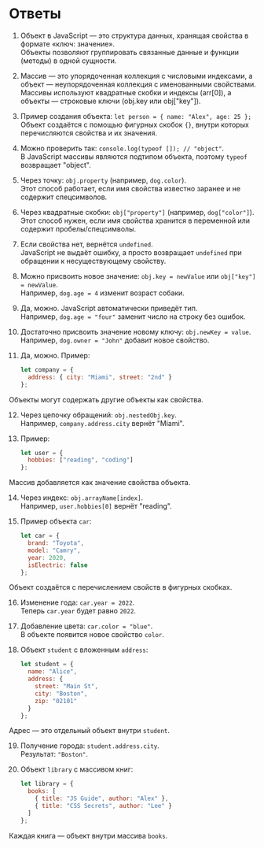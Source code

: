 # Ответы

1. Объект в JavaScript — это структура данных, хранящая свойства в формате «ключ: значение».  
   Объекты позволяют группировать связанные данные и функции (методы) в одной сущности.


2. Массив — это упорядоченная коллекция с числовыми индексами, а объект — неупорядоченная коллекция с именованными свойствами.  
   Массивы используют квадратные скобки и индексы (arr[0]), а объекты — строковые ключи (obj.key или obj["key"]).


3. Пример создания объекта: `let person = { name: "Alex", age: 25 };`  
   Объект создаётся с помощью фигурных скобок `{}`, внутри которых перечисляются свойства и их значения.


4. Можно проверить так: `console.log(typeof []); // "object"`.  
   В JavaScript массивы являются подтипом объекта, поэтому `typeof` возвращает "object".


5. Через точку: `obj.property` (например, `dog.color`).  
   Этот способ работает, если имя свойства известно заранее и не содержит спецсимволов.


6. Через квадратные скобки: `obj["property"]` (например, `dog["color"]`).  
   Этот способ нужен, если имя свойства хранится в переменной или содержит пробелы/спецсимволы.


7. Если свойства нет, вернётся `undefined`.  
   JavaScript не выдаёт ошибку, а просто возвращает `undefined` при обращении к несуществующему свойству.


8. Можно присвоить новое значение: `obj.key = newValue` или `obj["key"] = newValue`.  
   Например, `dog.age = 4` изменит возраст собаки.


9. Да, можно. JavaScript автоматически приведёт тип.  
   Например, `dog.age = "four"` заменит число на строку без ошибок.


10. Достаточно присвоить значение новому ключу: `obj.newKey = value`.  
   Например, `dog.owner = "John"` добавит новое свойство.


11. Да, можно. Пример:
    ```javascript
    let company = {
      address: { city: "Miami", street: "2nd" }
    };
    ```  
   Объекты могут содержать другие объекты как свойства.

12. Через цепочку обращений: `obj.nestedObj.key`.  
   Например, `company.address.city` вернёт "Miami".


13. Пример:
    ```javascript
    let user = {
      hobbies: ["reading", "coding"]
    };
    ```  
   Массив добавляется как значение свойства объекта.


14. Через индекс: `obj.arrayName[index]`.  
Например, `user.hobbies[0]` вернёт "reading".


15. Пример объекта `car`:
    ```javascript
    let car = {
      brand: "Toyota",
      model: "Camry",
      year: 2020,
      isElectric: false
    };
    ```  
   Объект создаётся с перечислением свойств в фигурных скобках.


16. Изменение года: `car.year = 2022`.  
   Теперь `car.year` будет равно `2022`.

17. Добавление цвета: `car.color = "blue"`.  
   В объекте появится новое свойство `color`.

18. Объект `student` с вложенным `address`:
    ```javascript
    let student = {
      name: "Alice",
      address: {
        street: "Main St",
        city: "Boston",
        zip: "02101"
      }
    };
    ```  
   Адрес — это отдельный объект внутри `student`.

19. Получение города: `student.address.city`.  
   Результат: `"Boston"`.

20. Объект `library` с массивом книг:
    ```javascript
    let library = {
      books: [
        { title: "JS Guide", author: "Alex" },
        { title: "CSS Secrets", author: "Lee" }
      ]
    };
    ```  
   Каждая книга — объект внутри массива `books`.
